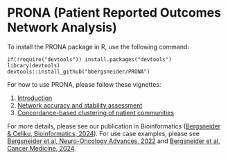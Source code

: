 # PRONA (Patient Reported Outcomes Network Analysis)
 
To install the PRONA package in R, use the following command:

```
if(!require("devtools")) install.packages("devtools")
library(devtools)
devtools::install_github("bbergsneider/PRONA")
```

For how to use PRONA, please follow these vignettes:
1. [Introduction](https://rpubs.com/brandonbergs/prona-introduction)
2. [Network accuracy and stability assessment](https://rpubs.com/brandonbergs/PRONA-statistical-assessment)
3. [Concordance-based clustering of patient communities](https://rpubs.com/brandonbergs/prona-unsupervised-clustering)

For more details, please see our publication in Bioinformatics ([Bergsneider & Celiku, Bioinformatics, 2024](https://pubmed.ncbi.nlm.nih.gov/39520406/)). For use case examples, please see [Bergsneider et al, Neuro-Oncology Advances, 2022](https://pubmed.ncbi.nlm.nih.gov/36820236/) and [Bergsneider et al, Cancer Medicine, 2024](https://pubmed.ncbi.nlm.nih.gov/39377555/).
